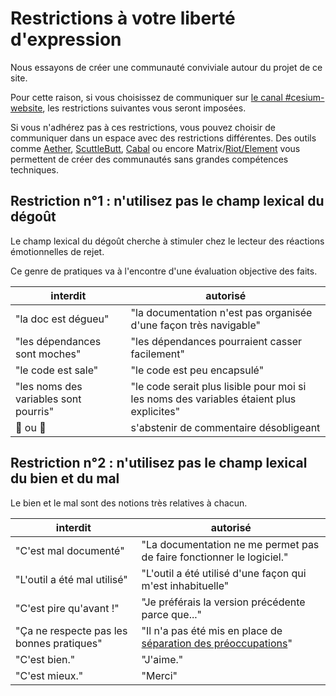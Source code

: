 Restrictions à votre liberté d'expression
===

Nous essayons de créer une communauté conviviale autour du projet de ce site.

Pour cette raison, si vous choisissez de communiquer sur [le canal #cesium-website](https://chat.axiom-team.fr/channel/cesium-website), les restrictions suivantes vous seront imposées. 

Si vous n'adhérez pas à ces restrictions, vous pouvez choisir de communiquer dans un espace avec des restrictions différentes. Des outils comme [Aether](https://getaether.net/), [ScuttleButt](https://scuttlebutt.nz/), [Cabal](https://cabal.chat/) ou encore Matrix/[Riot/Element](https://riot.im/app/) vous permettent de créer des communautés sans grandes compétences techniques.

## Restriction n°1 : n'utilisez pas le champ lexical du dégoût

Le champ lexical du dégoût cherche à stimuler chez le lecteur des réactions émotionnelles de rejet.

Ce genre de pratiques va à l'encontre d'une évaluation objective des faits.

| interdit | autorisé |
| ---      |  ---  |
| "la doc est dégueu" | "la documentation n'est pas organisée d'une façon très navigable" |
| "les dépendances sont moches" | "les dépendances pourraient casser facilement" |
| "le code est sale" | "le code est peu encapsulé" |
| "les noms des variables sont pourris" | "le code serait plus lisible pour moi si les noms des variables étaient plus explicites" | 
| 🤢 ou 🤮  | s'abstenir de commentaire désobligeant |

## Restriction n°2 : n'utilisez pas le champ lexical du bien et du mal

Le bien et le mal sont des notions très relatives à chacun.

| interdit | autorisé |
| ---      |  ---  |
| "C'est mal documenté"  | "La documentation ne me permet pas de faire fonctionner le logiciel." |
| "L'outil a été mal utilisé" | "L'outil a été utilisé d'une façon qui m'est inhabituelle" |
| "C'est pire qu'avant !" | "Je préférais la version précédente parce que..." |
| "Ça ne respecte pas les bonnes pratiques" | "Il n'a pas été mis en place de [séparation des préoccupations](https://fr.wikipedia.org/wiki/S%C3%A9paration_des_pr%C3%A9occupations)" |
| "C'est bien." | "J'aime." |
| "C'est mieux." | "Merci" |


